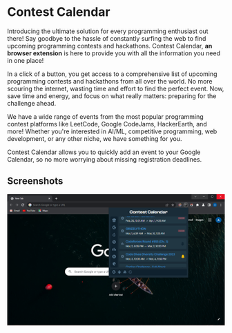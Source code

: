 
# Contest Calendar

Introducing the ultimate solution for every programming enthusiast out there! Say goodbye to the hassle of constantly surfing the web to find upcoming programming contests and hackathons. Contest Calendar, **an browser extension** is here to provide you with all the information you need in one place!

In a click of a button, you get access to a comprehensive list of upcoming programming contests and hackathons from all over the world. No more scouring the internet, wasting time and effort to find the perfect event. Now, save time and energy, and focus on what really matters: preparing for the challenge ahead.

We have a wide range of events from the most popular programming contest platforms like LeetCode, Google CodeJams, HackerEarth, and more! Whether you're interested in AI/ML, competitive programming, web development, or any other niche, we have something for you.

Contest Calendar allows you to quickly add an event to your Google Calendar, so no more worrying about missing registration deadlines.


## Screenshots

![App Screenshot](./public/screenshot.png)

